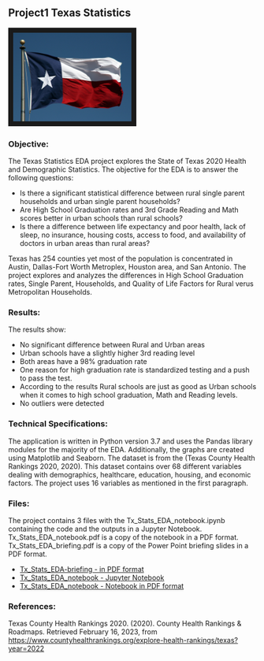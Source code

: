 


## Project1 Texas Statistics

<img src="./flag.jpg" 
 width="240" height="180" border="10" />


### Objective:

The Texas Statistics EDA project explores the State of Texas 2020 Health and Demographic Statistics. The objective for the EDA is to answer the following questions:

* Is there a significant statistical difference between rural single parent households and urban single parent households?
* Are High School Graduation rates and 3rd Grade Reading and Math scores better in urban schools than rural schools?
* Is there a difference between life expectancy and poor health, lack of sleep, no insurance, housing costs, access to food, and
 availability of doctors in urban areas than rural areas?
 
Texas has 254 counties yet most of the population is concentrated in Austin, Dallas-Fort Worth Metroplex, Houston area, and San Antonio. The project explores and analyzes the differences in High School Graduation rates, Single Parent, Households, and Quality of Life Factors for Rural verus Metropolitan Households. 

### Results:

The results show:

* No significant difference between Rural and Urban areas
* Urban schools have a slightly higher 3rd reading level
* Both areas have a 98% graduation rate
* One reason for high graduation rate is standardized testing and a push to pass the test.
* According to the results Rural schools are just as good as Urban schools when it comes to
  high school graduation, Math and Reading levels.
* No outliers were detected

### Technical Specifications:

The application is written in Python version 3.7 and uses the Pandas library modules for the majority of the EDA. Additionally, the graphs are created using Matplotlib and Seaborn. The dataset is from the (Texas County Health Rankings 2020, 2020).  This dataset contains over 68 different variables dealing with demographics, healthcare, education, housing, and economic factors.  The project uses 16 variables as mentioned in the first paragraph.

### Files:

The project contains 3 files with the Tx_Stats_EDA_notebook.ipynb containing the code and the outputs in a Jupyter Notebook. Tx_Stats_EDA_notebook.pdf is a copy of the notebook in a PDF format.  Tx_Stats_EDA_briefing.pdf is a copy of the Power Point briefing slides in a PDF format.

* [Tx_Stats_EDA-briefing - in PDF format](./Tx_Stats_EDA-briefing.pdf)
* [Tx_Stats_EDA_notebook - Jupyter Notebook](./Tx_Stats_EDA_notebook.ipynb)
* [Tx_Stats_EDA_notebook - Notebook in PDF format](./Tx_Stats_EDA_notebook.pdf)


### References:

Texas County Health Rankings 2020. (2020). County Health Rankings & Roadmaps. Retrieved February 16, 2023, from https://www.countyhealthrankings.org/explore-health-rankings/texas?year=2022
